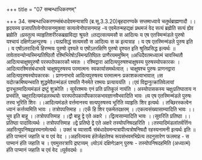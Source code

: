 +++
title = "07 सम्बन्धाधिकरणम्"

+++
34. सम्बन्धाधिकरणम्संबंधादेवमन्यत्रापि (ब्र.सू.3.3.20)बृहदारण्यके सप्तमाध्याये चतुर्थब्राह्मणादौ ।।हृदयस्य प्रजापतित्वेनोपासनमुक्त्वा सत्यत्वेनोपासनमाह -य एवमेतन्महद्यक्षं प्रथमजं वेद सत्यं ब्रह्मेति सत्यं ह्येव ब्रह्मेति ॥प्रस्तुत्य व्याहृतिशरीरकब्रह्मविद्या श्रूयते ॥तद्यत्सत्यमसौ स आदित्यः य एष एतस्मिन्मंडले पुरुषो यश्चायं दक्षिणेऽक्षन्पुरुषः ।।यत्प्रसिद्धं सत्यमसौ स आदित्यः स क इत्यत्राह । य एष एतस्मिन्मंडले पुरुष इति । य एषोंऽतरादित्ये हिरण्मयः पुरुषो दृश्यते य एषोंऽतरक्षिणि पुरुषो दृश्यत इति श्रुतिप्रसिद्ध इत्यर्थः ॥तावेतावन्योन्यस्मिन्प्रतिष्ठितौ रश्मिभिरेषोऽस्मिन्प्रतिष्ठितः प्राणैरयममुष्मिन् ॥अधिदैवतमध्यात्मं चावस्थितौ आदित्यचाक्षुषपुरुषौ परस्परोपकारकौ भवतः । रश्मिद्वारा आदित्यपुरुषश्चाक्षुषस्य पुरुषस्योपकारकः । आदित्यरश्मिसंबंधाभावे चाक्षुषपुरुषस्य परमात्मनः स्वकार्यासमर्थत्वात् । चाक्षुषश्च पुरुषः प्राणनद्वारा आदित्यपुरुषस्योपकारकः । प्राणनाभावे आदित्यपुरुषस्य परमात्मनः प्रकाशकत्वाभावात् ॥स यदोत्क्रमिष्यन्भवति शुद्धमेवैतन्मंडलं पश्यति नैनमेते रश्मयः प्रत्याययंति ।।एवं विद्वानुत्क्रांतिवेलायां द्वारभूतमादित्यमंडलं द्रष्टुं शुक्रोति । सूर्यरश्मयः एनं प्रति प्रतिकूलं नायंति । अस्योपासकस्य चक्षुःप्रतिघाताय न प्रभवंति, चक्षुरादित्यमंडलस्थयोः परस्परोपकार्योपकारकभावज्ञानवैभवादिति भावः ॥य एष एतस्मिन्मंडले पुरुषः तस्य भूरिति शिरः ।।आदित्यमंडले वर्त्तमानस्य सत्यपुरुषस्य भूरिति व्याहृतिः शिर इत्यर्थः । तच्छिरस्कत्वेन ध्यानं कर्त्तव्यमिति भावः । तत्रोपपत्तिमाह ।।एकँ हि शिर एकमेतदक्षरम् ।।एकत्वसंख्यासाम्यादिति भावः ।।भुव इति बाहू ।।तत्रोपपत्तिमाह ।।द्वौ बाहू द्वे एते अक्षरे ।।द्वित्वसाम्यादिति भावः ।।सुवरिति प्रतिष्ठा ।।प्रतिष्ठा पादावित्यर्थः । तत्रोपपत्तिमाह ॥द्वे प्रतिष्ठे द्वे एते अक्षरे तस्योपनिषदहरिति ।।तस्यादिमंडलांतर्वर्त्तिनः अहरित्युपनिषद्रहस्यनामेत्यर्थः । उक्तं च व्यासार्यैः संबंधादेवमन्यत्रापीत्यत्रोषनिषदौ रहस्यनामनी इत्यर्थः इति ॥हंति पाप्मानं जहाति च य एवं वेद ।।अहरित्यस्य हंतेर्जहातेश्च रूपसंभवमभिप्रेत्य तदनुसारेण फलमाह - स पाप्मानं हंति जहाति च । एवमुत्तरत्रापि द्रष्टव्यम् ॥योऽयं दक्षिणेऽक्षन् पुरुषः - तस्योपनिषदहमिति (अध्यात्मं) हंति पाप्मानं जहाति च एवं वेद ॥पूर्ववदर्थः ॥